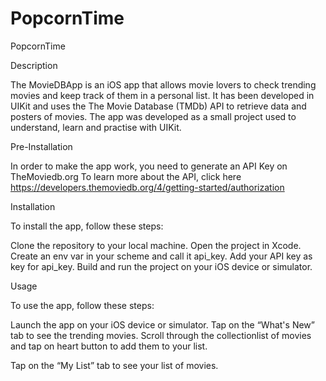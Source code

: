 # PopcornTime

PopcornTime

Description

The MovieDBApp is an iOS app that allows movie lovers to check trending movies and keep track of them in a personal list.
It has been developed in UIKit and uses the The Movie Database (TMDb) API to retrieve data and posters of movies. 
The app was developed as a small project used to understand, learn and practise with UIKit.

Pre-Installation

In order to make the app work, you need to generate an API Key on TheMoviedb.org
To learn more about the API, click here
https://developers.themoviedb.org/4/getting-started/authorization

Installation

To install the app, follow these steps:

Clone the repository to your local machine.
Open the project in Xcode.
Create an env var in your scheme and call it api_key.
Add your API key as key for api_key.
Build and run the project on your iOS device or simulator.

Usage

To use the app, follow these steps:

Launch the app on your iOS device or simulator.
Tap on the “What's New” tab to see the trending movies.
Scroll through the collectionlist of movies and tap on heart button to add them to your list.

Tap on the “My List” tab to see your list of movies.

